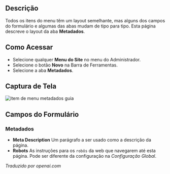 <!-- Filename: Help6.x:Menu_Item_Metadata  / Display title: Metadados de Item do Menu -->

## Descrição

Todos os itens do menu têm um layout semelhante, mas alguns dos campos do formulário e algumas das abas mudam de tipo para tipo. Esta página descreve o layout da aba **Metadados**.

## Como Acessar

* Selecione qualquer **Menu do Site** no menu do Administrador.
* Selecione o botão **Novo** na Barra de Ferramentas.
* Selecione a aba **Metadados**.

## Captura de Tela

![item de menu metadados guia](../../../ptbr/images/menu-items-common/menu-item-metadata.png)

## Campos do Formulário

### Metadados

- **Meta Description** Um parágrafo a ser usado como a descrição da página.
- **Robots** As instruções para os `robôs` da web que navegarem até esta página. Pode ser diferente da configuração na *Configuração Global*.

*Traduzido por openai.com*

